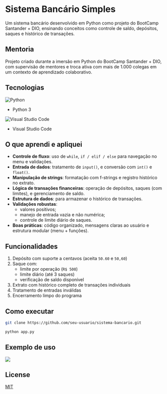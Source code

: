 # Sistema Bancário Simples

Um sistema bancário desenvolvido em Python como projeto do BootCamp Santander + DIO, ensinando conceitos como controle de saldo, depósitos, saques e histórico de transações.

## Mentoria

Projeto criado durante a imersão em Python do BootCamp Santander + DIO, com supervisão de mentores e troca ativa com mais de 1.000 colegas em um contexto de aprendizado colaborativo.

## Tecnologias
![Python](https://img.shields.io/badge/python-3670A0?style=for-the-badge&logo=python&logoColor=ffdd54) 
- Python 3

![Visual Studio Code](https://img.shields.io/badge/Visual%20Studio%20Code-0078d7.svg?style=for-the-badge&logo=visual-studio-code&logoColor=white)
- Visual Studio Code
## O que aprendi e apliquei

- **Controle de fluxo**: uso de `while`, `if / elif / else` para navegação no menu e validações.
- **Entrada de dados**: tratamento de `input()`, e conversão com `int()` e `float()`.
- **Manipulação de strings**: formatação com f-strings e registro histórico no extrato.
- **Lógica de transações financeiras**: operação de depósitos, saques (com limites), e gerenciamento de saldo.
- **Estrutura de dados**: para armazenar o histórico de transações.
- **Validações robustas**:
  - valores positivos;
  - manejo de entrada vazia e não numérica;
  - controle de limite diário de saques.
- **Boas práticas**: código organizado, mensagens claras ao usuário e estrutura modular (menu + funções).

## Funcionalidades

1. Depósito com suporte a centavos (aceita `50.60` e `50,60`)
2. Saque com:
   - limite por operação (`R$ 500`)
   - limite diário (até 3 saques)
   - verificação de saldo disponível
3. Extrato com histórico completo de transações individuais
4. Tratamento de entradas inválidas
5. Encerramento limpo do programa

## Como executar

```bash
git clone https://github.com/seu-usuario/sistema-bancario.git

python app.py
````

## Exemplo de uso
<img src = "img/example-1">

## License

[MIT](https://choosealicense.com/licenses/mit/)
